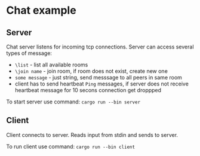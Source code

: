 # Chat example


## Server

Chat server listens for incoming tcp connections. Server can access several types of message:

  * `\list` - list all available rooms
  * `\join name` - join room, if room does not exist, create new one
  * `some message` - just string, send messsage to all peers in same room
  * client has to send heartbeat `Ping` messages, if server does not receive heartbeat 
  message for 10 secons connection get droppped
  
To start server use command: `cargo run --bin server`

## Client

Client connects to server. Reads input from stdin and sends to server.

To run client use command: `cargo run --bin client`
